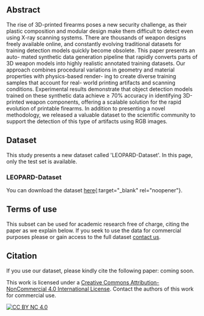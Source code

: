 ## Abstract
The rise of 3D-printed firearms poses a new security
challenge, as their plastic composition and modular design make
them difficult to detect even using X-ray scanning systems. There
are thousands of weapon designs freely available online, and
constantly evolving traditional datasets for training detection
models quickly become obsolete. This paper presents an auto-
mated synthetic data generation pipeline that rapidly converts
parts of 3D weapon models into highly realistic annotated
training datasets. Our approach combines procedural variations
in geometry and material properties with physics-based render-
ing to create diverse training samples that account for real-
world printing artifacts and scanning conditions. Experimental
results demonstrate that object detection models trained on these
synthetic data achieve ≥ 70% accuracy in identifying 3D-printed
weapon components, offering a scalable solution for the rapid
evolution of printable firearms. In addition to presenting a novel
methodology, we released a valuable dataset to the scientific
community to support the detection of this type of artifacts using
RGB images.

## Dataset
This study presents a new dataset called 'LEOPARD-Dataset'. In this page, only the test set is available.

### LEOPARD-Dataset 

You can download the dataset [here](){:target="_blank" rel="noopener"}.

## Terms of use
This subset can be used for academic research free of charge, citing the paper as we explain below. If you seek to use the data for commercial purposes please or gain access to the full dataset [contact us](mailto:jaalvarez@us.es).

## Citation
If you use our dataset, please kindly cite the following paper: coming soon.

This work is licensed under a
[Creative Commons Attribution-NonCommercial 4.0 International License][cc-by-nc]. Contact the authors of this work for commercial use. 

[![CC BY NC 4.0][cc-by-nc-image]][cc-by-nc]

[cc-by-nc]: http://creativecommons.org/licenses/by-nc/4.0/
[cc-by-nc-image]: https://i.creativecommons.org/l/by-nc/4.0/88x31.png
